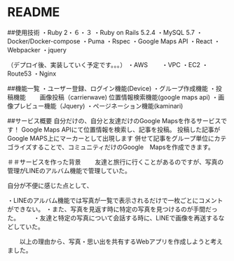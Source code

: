 # README


##使用技術
・Ruby 2・６・３
・Ruby on Rails 5.2.4
・MySQL 5.7
・Docker/Docker-compose
・Puma
・Rspec
・Google Maps API
・React
・Webpacker
・jquery



（デプロイ後、実装していく予定です。。。）
・AWS
　　・VPC
 ・EC2
 ・Route53
・Nginx

##機能一覧
  ・ユーザー登録、ログイン機能(Device)
  ・グループ作成機能
  ・投稿機能
  　　画像投稿（carrierwave)
   位置情報検索機能(google maps api)
  ・画像プレビュー機能（Jquery)
  ・ページネーション機能(kaminari)
  
##サービス概要
自分だけの、自分と友達だけのGoogle Mapsを作るサービスです！
Google Maps APIにて位置情報を検索し、記事を投稿。
投稿した記事がGoogle MAPS上にマーカーとして出現します
併せて記事をグループ単位にカテゴライズすることで、コミュニティだけのGoogle　Mapsを作成できます。

＃＃サービスを作った背景
　　友達と旅行に行くことがあるのですが、写真の管理がLINEのアルバム機能で管理していた。
 
 自分が不便に感じた点として、
 
 ・LINEのアルバム機能では写真が一覧で表示されるだけで一枚ごとにコメントができない。
 ・また、写真を見返す時に特定の写真を見つけるのが手間だった。
　　・友達と特定の写真について会話する時に、LINEで画像を再送するなどしていた。
  
　　以上の理由から、写真・思い出を共有するWebアプリを作成しようと考えました。
 
  
  

  
  　　
